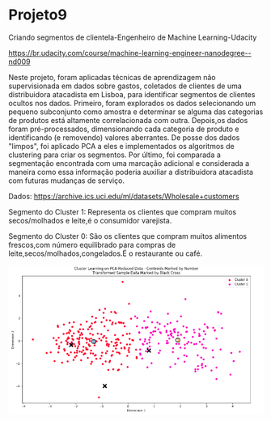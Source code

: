 # Projeto9

Criando segmentos de clientela-Engenheiro de Machine Learning-Udacity

https://br.udacity.com/course/machine-learning-engineer-nanodegree--nd009

Neste projeto, foram aplicadas técnicas de aprendizagem não supervisionada em dados sobre gastos, coletados de clientes de uma distribuidora atacadista em Lisboa, para identificar segmentos de clientes ocultos nos dados. Primeiro, foram explorados os dados selecionando um pequeno subconjunto como amostra e determinar se alguma das categorias de produtos está altamente correlacionada com outra. Depois,os dados foram pré-processados, dimensionando cada categoria de produto e identificando (e removendo) valores aberrantes. De posse dos dados "limpos", foi aplicado PCA a eles e implementados os algoritmos de clustering para criar os segmentos. Por último, foi comparada a segmentação encontrada com uma marcação adicional e considerada a maneira como essa informação poderia auxiliar a distribuidora atacadista com futuras mudanças de serviço.

Dados: https://archive.ics.uci.edu/ml/datasets/Wholesale+customers


Segmento do Cluster 1: Representa os clientes que compram muitos secos/molhados e leite,é o consumidor varejista.
    
Segmento do Cluster 0: São os clientes que compram muitos alimentos frescos,com número equilibrado para compras de leite,secos/molhados,congelados.É o restaurante ou café.

![ ](https://github.com/rodfloripa/Projeto9/blob/master/customer_segments/clusters.png)
